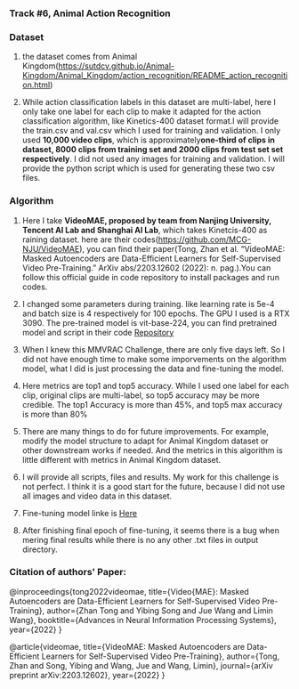 ### Track #6, Animal Action Recognition

### Dataset

1. the dataset comes from Animal Kingdom(https://sutdcv.github.io/Animal-Kingdom/Animal_Kingdom/action_recognition/README_action_recognition.html)

2. While action classification labels in this dataset are multi-label, here I only take one label for each clip to make it adapted for the action classification algorithm, like Kinetics-400 dataset format.I will provide the train.csv and val.csv which I used for training and validation. I only used **10,000 video clips**, which is approximately**one-third of clips in dataset, 8000 clips from training set and 2000 clips from test set set respectively**. I did not used any images for training and validation. I will provide the python script which is used for generating these two csv files.

### Algorithm

1. Here I take **VideoMAE, proposed by team from Nanjing University, Tencent AI Lab and Shanghai AI Lab**, which takes Kinetcis-400 as raining dataset. here are their codes(https://github.com/MCG-NJU/VideoMAE), you can find their paper(Tong, Zhan et al. “VideoMAE: Masked Autoencoders are Data-Efficient Learners for Self-Supervised Video Pre-Training.” ArXiv abs/2203.12602 (2022): n. pag.).You can follow this official guide in code repository to install packages and run codes. 

2. I changed some parameters during training. like learning rate is 5e-4  and batch size is 4 respectively for 100 epochs. The GPU I used is a RTX 3090. The pre-trained model is vit-base-224, you can find pretrained model and script in their code [Repository](https://github.com/MCG-NJU/VideoMAE/blob/main/scripts/kinetics/videomae_vit_base_patch16_224_tubemasking_ratio_0.9_epoch_800/finetune.sh)

3. When I knew this MMVRAC Challenge, there are only five days left. So I did not have enough time to make some imporvements on the algorithm model, what I did is just processing the data and fine-tuning the model.

4. Here metrics are top1 and top5 accuracy. While I used one label for each clip, original clips are multi-label, so top5 accuracy may be more credible.
The top1 Accuracy is more than 45%, and top5 max accuracy is more than 80%

5. There are many things to do for future improvements. For example, modify the model structure to adapt for Animal Kingdom dataset or other downstream works if needed. And the metrics in this algorithm is little different with metrics in Animal Kingdom dataset. 

6. I will provide all scripts, files and results. My work for this challenge is not perfect. I think it is a good start for the future, because I did not use all images and video data in this dataset.

7. Fine-tuning model linke is [Here](https://drive.google.com/file/d/1P5WYJbCvgFrB4_B6JuwU5LcA5-ciBAxF/view?usp=sharing)

8. After finishing final epoch of fine-tuning, it seems there is a bug when mering final results while there is no any other .txt files in output directory.


### Citation of authors' Paper:

@inproceedings{tong2022videomae,
  title={Video{MAE}: Masked Autoencoders are Data-Efficient Learners for Self-Supervised Video Pre-Training},
  author={Zhan Tong and Yibing Song and Jue Wang and Limin Wang},
  booktitle={Advances in Neural Information Processing Systems},
  year={2022}
}

@article{videomae,
  title={VideoMAE: Masked Autoencoders are Data-Efficient Learners for Self-Supervised Video Pre-Training},
  author={Tong, Zhan and Song, Yibing and Wang, Jue and Wang, Limin},
  journal={arXiv preprint arXiv:2203.12602},
  year={2022}
}